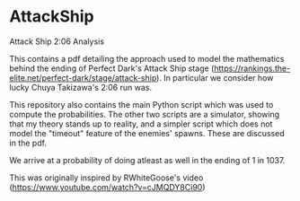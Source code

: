 # AttackShip
Attack Ship 2:06 Analysis

This contains a pdf detailing the approach used to model the mathematics behind the ending of Perfect Dark's Attack Ship stage (https://rankings.the-elite.net/perfect-dark/stage/attack-ship). In particular we consider how lucky Chuya Takizawa's 2:06 run was.

This repository also contains the main Python script which was used to compute the probabilities. The other two scripts are a simulator, showing that my theory stands up to reality, and a simpler script which does not model the "timeout" feature of the enemies' spawns. These are discussed in the pdf.

We arrive at a probability of doing atleast as well in the ending of 1 in 1037.

This was originally inspired by RWhiteGoose's video (https://www.youtube.com/watch?v=cJMQDY8Ci90)
